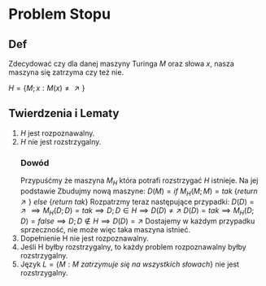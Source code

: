 # Problem Stopu
## Def
Zdecydować czy dla danej maszyny Turinga $M$ oraz słowa $x$, nasza maszyna się zatrzyma czy też nie.

$H = \{ M;x : M(x) \neq \nearrow\}$

## Twierdzenia i Lematy
1. $H$ jest rozpoznawalny.
2. $H$ nie jest rozstrzygalny.
   ### Dowód
   Przypuśćmy że maszyna $M_H$ która potrafi rozstrzygać $H$ istnieje. Na jej podstawie Zbudujmy nową maszyne:
   $D(M) = if \ M_H(M;M) = tak \ \{ return\nearrow \}  \ else \  \{ return \ tak\}$
   Rozpatrzmy teraz następujące przypadki:
   $D(D) = \nearrow \implies M_H(D;D) = tak \implies D;D \in H \implies D(D) \neq \nearrow$
   $D(D) = tak \implies M_H(D;D) = false \implies D;D \notin H \implies D(D) = \nearrow$
   Dostajemy w każdym przypadku sprzeczność, nie może więc taka maszyna istnieć.
3. Dopełnienie H nie jest rozpoznawalny.
4. Jeśli H byłby rozstrzygalny, to każdy problem rozpoznawalny byłby rozstrzygalny.
5. Język $L = \{ M : M \ zatrzymuje \ się \ na \ wszystkich \ słowach\}$ nie jest rozstrzygalny.